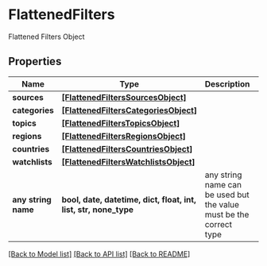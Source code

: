 # FlattenedFilters

Flattened Filters Object

## Properties
Name | Type | Description | Notes
------------ | ------------- | ------------- | -------------
**sources** | [**[FlattenedFiltersSourcesObject]**](FlattenedFiltersSourcesObject.md) |  | [optional] 
**categories** | [**[FlattenedFiltersCategoriesObject]**](FlattenedFiltersCategoriesObject.md) |  | [optional] 
**topics** | [**[FlattenedFiltersTopicsObject]**](FlattenedFiltersTopicsObject.md) |  | [optional] 
**regions** | [**[FlattenedFiltersRegionsObject]**](FlattenedFiltersRegionsObject.md) |  | [optional] 
**countries** | [**[FlattenedFiltersCountriesObject]**](FlattenedFiltersCountriesObject.md) |  | [optional] 
**watchlists** | [**[FlattenedFiltersWatchlistsObject]**](FlattenedFiltersWatchlistsObject.md) |  | [optional] 
**any string name** | **bool, date, datetime, dict, float, int, list, str, none_type** | any string name can be used but the value must be the correct type | [optional]

[[Back to Model list]](../README.md#documentation-for-models) [[Back to API list]](../README.md#documentation-for-api-endpoints) [[Back to README]](../README.md)


